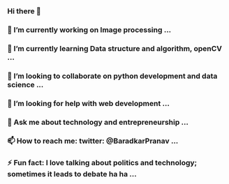 ### Hi there 👋


### 🔭 I’m currently working on Image processing ...
### 🌱 I’m currently learning Data structure and algorithm, openCV ...
### 👯 I’m looking to collaborate on python development and data science ...
### 🤔 I’m looking for help with web development ...
### 💬 Ask me about technology and entrepreneurship ...
### 📫 How to reach me: twitter: @BaradkarPranav ...
### ⚡ Fun fact: I love talking about politics and technology; sometimes it leads to debate ha ha ...

